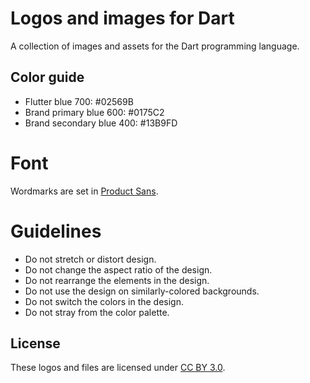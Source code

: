 # Logos and images for Dart

A collection of images and assets for the Dart programming language.

## Color guide

- Flutter blue 700: #02569B
- Brand primary blue 600: #0175C2
- Brand secondary blue 400: #13B9FD

# Font

Wordmarks are set in [Product Sans][].

# Guidelines

* Do not stretch or distort design.
* Do not change the aspect ratio of the design.
* Do not rearrange the elements in the design.
* Do not use the design on similarly-colored backgrounds.
* Do not switch the colors in the design.
* Do not stray from the color palette.

## License

These logos and files are licensed under [CC BY 3.0].

[CC BY 3.0]: https://creativecommons.org/licenses/by/3.0
[Product Sans]: https://en.wikipedia.org/wiki/Product_Sans

